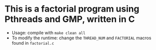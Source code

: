 # This is a factorial program using Pthreads and GMP, written in C

* Usage: compile with `make clean all`
* To modify the runtime: change the `THREAD_NUM` and `FACTORIAL` macros found in `factorial.c`
